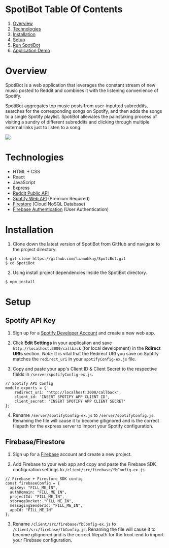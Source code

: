 # SpotiBot Table Of Contents
1. [Overview](#Overview)
1. [Technologies](#Technologies)
1. [Installation](#Installation)
1. [Setup](#Setup)
1. [Run SpotiBot](#RunSpotiBot)
1. [Application Demo](#ApplicationDemo)

# Overview
SpotiBot is a web application that leverages the constant stream of new music posted to Reddit and combines it with the listening convenience of Spotify.

SpotiBot aggregates top music posts from user-inputted subreddits, searches for the corresponding songs on Spotify, and then adds the songs to a single Spotify playlist. SpotiBot alleviates the painstaking process of visiting a sundry of different subreddits and clicking through multiple external links just to listen to a song.

![](http://i.imgur.com/OUkLi.gif)

# Technologies
- HTML + CSS
- React
- JavaScript
- Express
- [Reddit Public API](https://www.reddit.com/dev/api/)
- [Spotify Web API](https://developer.spotify.com/documentation/web-api/) (Premium Required)
- [Firestore](https://firebase.google.com/docs/firestore) (Cloud NoSQL Database)
- [Firebase Authentication](https://firebase.google.com/docs/auth) (User Authentication)

# Installation
1. Clone down the latest version of SpotiBot from GitHub and navigate to the project directory.
```
$ git clone https://github.com/liamohkay/SpotiBot.git
$ cd SpotiBot
```
2. Using install project dependencies inside the SpotiBot directory.
```
$ npm install
```

# Setup

## Spotify API Key
1. Sign up for a [Spotify Developer Account](https://developer.spotify.com/dashboard/) and create a new web app.

2. Click **Edit Settings** in your application and save `http://localhost:3000/callback` (for local development) in the **Rdirect URIs** section. *Note:* It is vital that the Redirect URI you save on Spotify matches the `redirect_uri` in your `spotifyConfig-ex.js` file.

3. Copy and paste your app's Client ID & Client Secret to the respective fields in `/server/spotifyConfig-ex.js`.
```
// Spotify API Config
module.exports = {
    redirect_uri: 'http://localhost:3000/callback',
    client_id: 'INSERT SPOTIFY APP CLIENT ID',
    client_secret: 'INSERT SPOTIFY APP CLIENT SECRET'
};
```

4. Rename `/server/spotifyConfig-ex.js` to `/server/spotifyConfig.js`. Renaming the file will cause it to become gitignored and is the correct filepath for the express server to import your Spotify configuration.

## Firebase/Firestore
1. Sign up for a [Firebase](https://firebase.google.com/) account and create a new project.

2. Add Firebase to your web app and copy and paste the Firebase SDK configuration settings to `/client/src/firebase/fbConfig-ex.js`
```
// Firebase + Firestore SDK config
const firebaseConfig = {
  apiKey: "FILL_ME_IN",
  authDomain: "FILL_ME_IN",
  projectId: "FILL_ME_IN",
  storageBucket: "FILL_ME_IN",
  messagingSenderId: "FILL_ME_IN",
  appId: "FILL_ME_IN"
};
```

3.  Rename `/client/src/firebase/fbConfig-ex.js` to `/client/src/firebase/fbConfig.js`. Renaming the file will cause it to become gitignored and is the correct filepath for the front-end to import your Firebase configuration.

#